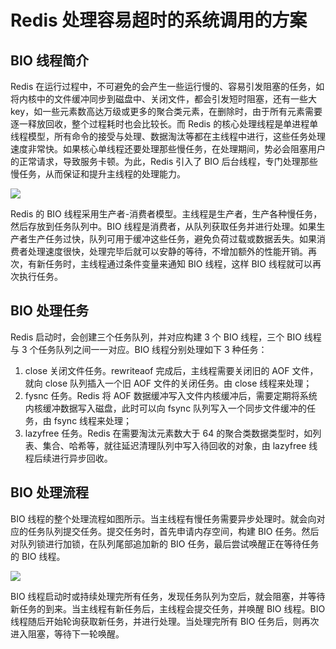 # Redis 处理容易超时的系统调用的方案

## BIO 线程简介

Redis 在运行过程中，不可避免的会产生一些运行慢的、容易引发阻塞的任务，如将内核中的文件缓冲同步到磁盘中、关闭文件，都会引发短时阻塞，还有一些大 key，如一些元素数高达万级或更多的聚合类元素，在删除时，由于所有元素需要逐一释放回收，整个过程耗时也会比较长。而 Redis 的核心处理线程是单进程单线程模型，所有命令的接受与处理、数据淘汰等都在主线程中进行，这些任务处理速度非常快。如果核心单线程还要处理那些慢任务，在处理期间，势必会阻塞用户的正常请求，导致服务卡顿。为此，Redis 引入了 BIO 后台线程，专门处理那些慢任务，从而保证和提升主线程的处理能力。

![](https://images.happymaya.cn/assert/db/cache/cache-redis-1001.png)

Redis 的 BIO 线程采用生产者-消费者模型。主线程是生产者，生产各种慢任务，然后存放到任务队列中。BIO 线程是消费者，从队列获取任务并进行处理。如果生产者生产任务过快，队列可用于缓冲这些任务，避免负荷过载或数据丢失。如果消费者处理速度很快，处理完毕后就可以安静的等待，不增加额外的性能开销。再次，有新任务时，主线程通过条件变量来通知 BIO 线程，这样 BIO 线程就可以再次执行任务。

## BIO 处理任务

Redis 启动时，会创建三个任务队列，并对应构建 3 个 BIO 线程，三个 BIO 线程与 3 个任务队列之间一一对应。BIO 线程分别处理如下 3 种任务：

1. close 关闭文件任务。rewriteaof 完成后，主线程需要关闭旧的 AOF 文件，就向 close 队列插入一个旧 AOF 文件的关闭任务。由 close 线程来处理；
2. fysnc 任务。Redis 将 AOF 数据缓冲写入文件内核缓冲后，需要定期将系统内核缓冲数据写入磁盘，此时可以向 fsync 队列写入一个同步文件缓冲的任务，由 fsync 线程来处理；
3. lazyfree 任务。Redis 在需要淘汰元素数大于 64 的聚合类数据类型时，如列表、集合、哈希等，就往延迟清理队列中写入待回收的对象，由 lazyfree 线程后续进行异步回收。



## BIO 处理流程

BIO 线程的整个处理流程如图所示。当主线程有慢任务需要异步处理时。就会向对应的任务队列提交任务。提交任务时，首先申请内存空间，构建 BIO 任务。然后对队列锁进行加锁，在队列尾部追加新的 BIO 任务，最后尝试唤醒正在等待任务的 BIO 线程。

![](https://images.happymaya.cn/assert/db/cache/cache-redis-1002.png)

BIO 线程启动时或持续处理完所有任务，发现任务队列为空后，就会阻塞，并等待新任务的到来。当主线程有新任务后，主线程会提交任务，并唤醒 BIO 线程。BIO 线程随后开始轮询获取新任务，并进行处理。当处理完所有 BIO 任务后，则再次进入阻塞，等待下一轮唤醒。